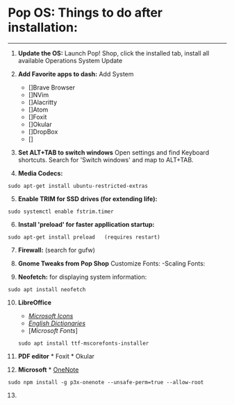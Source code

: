 # Pop OS: Things to do after installation:

---

1. **Update the OS:**  Launch Pop! Shop, click the installed tab, install all available Operations System Update

2. **Add Favorite apps to dash:**  Add System
    * []Brave Browser
    * []NVim
    * []Alacritty
    * []Atom
    * []Foxit
    * []Okular
    * []DropBox
    * []

3. **Set ALT+TAB to switch windows**  Open settings and find Keyboard shortcuts. Search for 'Switch windows' and map to ALT+TAB.

4. **Media Codecs:**
```
sudo apt-get install ubuntu-restricted-extras
```
5. **Enable TRIM for SSD drives (for extending life):**
```
sudo systemctl enable fstrim.timer
```

6. **Install 'preload' for faster appllication startup:**
```
sudo apt-get install preload   (requires restart)
```
7. **Firewall:** (search for gufw)

8. **Gnome Tweaks from Pop Shop**
    Customize Fonts:
    -Scaling Fonts:

9. **Neofetch:** for displaying system information:
```
sudo apt install neofetch
```

10. **LibreOffice**
      * [*Microsoft Icons*](https://www.deviantart.com/charliecnr/art/Office-2013-theme-for-LibreOffice-512127527)
      * [*English Dictionaries*](https://extensions.libreoffice.org/extensions/english-dictionaries)
      * [*Microsoft Fonts*]
      ```
      sudo apt install ttf-mscorefonts-installer
      ```


11. **PDF editor**
        * Foxit
        * Okular 
 
12. **Microsoft**
        * [OneNote](https://www.fosslinux.com/20382/how-to-install-microsoft-onenote-on-linux.htm)
```
sudo npm install -g p3x-onenote --unsafe-perm=true --allow-root
```

13. 
